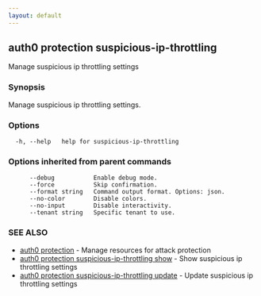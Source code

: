 ```yaml
---
layout: default
---
```

## auth0 protection suspicious-ip-throttling

Manage suspicious ip throttling settings

### Synopsis

Manage suspicious ip throttling settings.

### Options

```
  -h, --help   help for suspicious-ip-throttling
```

### Options inherited from parent commands

```
      --debug           Enable debug mode.
      --force           Skip confirmation.
      --format string   Command output format. Options: json.
      --no-color        Disable colors.
      --no-input        Disable interactivity.
      --tenant string   Specific tenant to use.
```

### SEE ALSO

* [auth0 protection](auth0_protection.md)	 - Manage resources for attack protection
* [auth0 protection suspicious-ip-throttling show](auth0_protection_suspicious-ip-throttling_show.md)	 - Show suspicious ip throttling settings
* [auth0 protection suspicious-ip-throttling update](auth0_protection_suspicious-ip-throttling_update.md)	 - Update suspicious ip throttling settings

